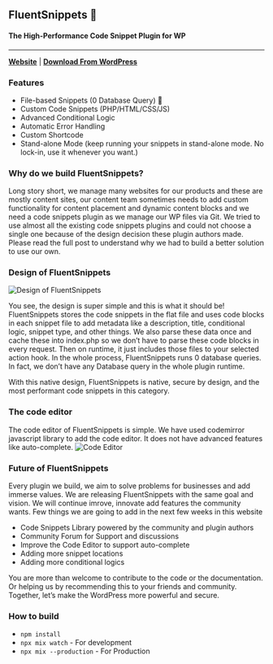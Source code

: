 ## FluentSnippets 🚀
#### The High-Performance Code Snippet Plugin for WP

----

[**Website**](https://fluentsnippets.com) | [**Download From WordPress**](https://wordpress.org/plugins/easy-code-manager/)

### Features
- File-based Snippets (0 Database Query) 🚀
- Custom Code Snippets (PHP/HTML/CSS/JS)
- Advanced Conditional Logic
- Automatic Error Handling
- Custom Shortcode
- Stand-alone Mode (keep running your snippets in stand-alone mode. No lock-in, use it whenever you want.)

### Why do we build FluentSnippets?
Long story short, we manage many websites for our products and these are mostly content sites, our content team sometimes needs to add custom functionality for content placement and dynamic content blocks and we need a code snippets plugin as we manage our WP files via Git. We tried to use almost all the existing code snippets plugins and could not choose a single one because of the design decision these plugin authors made. Please read the full post to understand why we had to build a better solution to use our own.

### Design of FluentSnippets
![Design of FluentSnippets](https://fluentsnippets.com/wp-content/uploads/2023/12/fluent-snippets-plugin-design.png)

You see, the design is super simple and this is what it should be! FluentSnippets stores the code snippets in the flat file and uses code blocks in each snippet file to add metadata like a description, title, conditional logic, snippet type, and other things. We also parse these data once and cache these into index.php so we don’t have to parse these code blocks in every request. Then on runtime, it just includes those files to your selected action hook. In the whole process, FluentSnippets runs 0 database queries. In fact, we don’t have any Database query in the whole plugin runtime.

With this native design, FluentSnippets is native, secure by design, and the most performant code snippets in this category.

### The code editor
The code editor of FluentSnippets is simple. We have used codemirror javascript library to add the code editor. It does not have advanced features like auto-complete.
![Code Editor](https://fluentsnippets.com/wp-content/uploads/2023/12/snippet-explained-2048x1362.png)

### Future of FluentSnippets
Every plugin we build, we aim to solve problems for businesses and add immerse values. We are releasing FluentSnippets with the same goal and vision. We will continue imrove, innovate add features the community wants. Few things we are going to add in the next few weeks in this website

- Code Snippets Library powered by the community and plugin authors
- Community Forum for Support and discussions
- Improve the Code Editor to support auto-complete
- Adding more snippet locations
- Adding more conditional logics

You are more than welcome to contribute to the code or the documentation. Or helping us by recommending this to your friends and community. Together, let’s make the WordPress more powerful and secure.

### How to build
- `npm install`
- `npx mix watch` - For development
- `npx mix --production` - For Production
